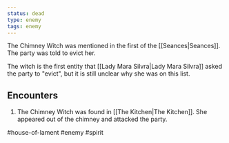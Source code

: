 ```yaml
---
status: dead
type: enemy
tags: enemy
---
```


The Chimney Witch was mentioned in the first of the [[Seances|Seances]]. The party was told to evict her.

The witch is the first entity that [[Lady Mara Silvra|Lady Mara Silvra]] asked the party to "evict", but it is still unclear why she was on this list.

## Encounters
1. The Chimney Witch was found in [[The Kitchen|The Kitchen]]. She appeared out of the chimney and attacked the party.

#house-of-lament #enemy #spirit